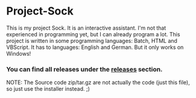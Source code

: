 # Project-Sock
This is my project Sock. It is an interactive assistant. I'm not that experienced in programming yet, but I can already program a lot. This project is written in some programming languages: Batch, HTML and VBScript. It has to languages: English and German. But it only works on Windows!

### You can find all releases under the [releases](https://github.com/MarioS271/Project-Sock/releases) section.
NOTE: The Source code zip/tar.gz are not actually the code (just this file), so just use the installer instead. ;)
